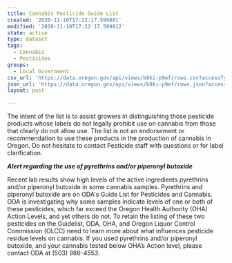 ```yaml
---
title: Cannabis Pesticide Guide List
created: '2020-11-10T17:22:17.599801'
modified: '2020-11-10T17:22:17.599812'
state: active
type: dataset
tags:
  - Cannabis
  - Pesticides
groups:
  - Local Government
csv_url: 'https://data.oregon.gov/api/views/b8ki-p9ef/rows.csv?accessType=DOWNLOAD'
json_url: 'https://data.oregon.gov/api/views/b8ki-p9ef/rows.json?accessType=DOWNLOAD'
layout: post

---
```

The intent of the list is to assist growers in distinguishing those pesticide products whose labels do not legally prohibit use on cannabis from those that clearly do not allow use. The list is not an endorsement or recommendation to use these products in the production of cannabis in Oregon. Do not hesitate to contact Pesticide staff with questions or for label clarification. 

***Alert regarding the use of pyrethrins and/or piperonyl butoxide***

Recent lab results show high levels of the active ingredients pyrethrins and/or piperonyl butoxide in some cannabis samples. Pyrethrins and piperonyl butoxide are on ODA's Guide List for Pesticides and Cannabis. ODA is investigating why some samples indicate levels of one or both of these pesticides, which far exceed the Oregon Health Authority (OHA) Action Levels, and yet others do not. To retain the listing of these two pesticides on the Guidelist, ODA, OHA, and Oregon Liquor Control Commission (OLCC) need to learn more about what influences pesticide residue levels on cannabis. If you used pyrethrins and/or piperonyl butoxide, and your cannabis tested below OHA’s Action level, please contact ODA at (503) 986-4553.
